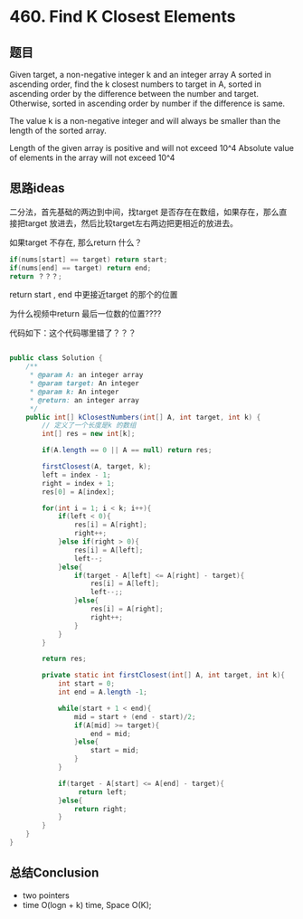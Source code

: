 # 460. Find K Closest Elements



## 题目

Given target, a non-negative integer k and an integer array A sorted in ascending order, find the k closest numbers to target in A, sorted in ascending order by the difference between the number and target. Otherwise, sorted in ascending order by number if the difference is same.

The value k is a non-negative integer and will always be smaller than the length of the sorted array.

Length of the given array is positive and will not exceed 10^4
​​
Absolute value of elements in the array will not exceed 10^4
​​

## 思路ideas

二分法，首先基础的两边到中间，找target 是否存在在数组，如果存在，那么直接把target 放进去，然后比较target左右两边把更相近的放进去。

如果target 不存在, 那么return 什么？

```java
if(nums[start] == target) return start;
if(nums[end] == target) return end;
return ？？？;
```

return start , end 中更接近target 的那个的位置

为什么视频中return 最后一位数的位置????



代码如下：这个代码哪里错了？？？

```java

public class Solution {
    /**
     * @param A: an integer array
     * @param target: An integer
     * @param k: An integer
     * @return: an integer array
     */
    public int[] kClosestNumbers(int[] A, int target, int k) {
        // 定义了一个长度是k 的数组
        int[] res = new int[k];

        if(A.length == 0 || A == null) return res;

        firstClosest(A, target, k);
        left = index - 1;
        right = index + 1;
        res[0] = A[index];

        for(int i = 1; i < k; i++){
            if(left < 0){
                res[i] = A[right];
                right++;
            }else if(right > 0){
                res[i] = A[left];
                left--;
            }else{
                if(target - A[left] <= A[right] - target){
                    res[i] = A[left];
                    left--;;
                }else{
                    res[i] = A[right];
                    right++;
                }
            }
        }

        return res;

        private static int firstClosest(int[] A, int target, int k){
            int start = 0;
            int end = A.length -1;

            while(start + 1 < end){
                mid = start + (end - start)/2;
                if(A[mid] >= target){
                    end = mid;
                }else{
                    start = mid;
                }
            }

            if(target - A[start] <= A[end] - target){
                 return left;
            }else{
                return right;
            }
        }
    }
}

```


## 总结Conclusion

- two pointers
- time O(logn + k) time, Space O(K);
